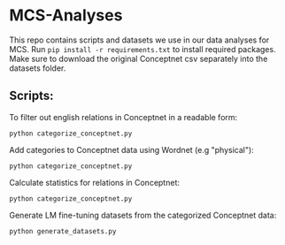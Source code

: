 # MCS-Analyses
This repo contains scripts and datasets we use in our data analyses for MCS. Run `pip install -r requirements.txt` 
to install required packages. Make sure to download the original Conceptnet csv separately into the datasets folder.

## Scripts: 
To filter out english relations in Conceptnet in a readable form:

`python categorize_conceptnet.py`   

Add categories to Conceptnet data using Wordnet (e.g "physical"):

`python categorize_conceptnet.py`   

Calculate statistics for relations in Conceptnet:
 
`python categorize_conceptnet.py`   
 
Generate LM fine-tuning datasets from the categorized Conceptnet data:
 
`python generate_datasets.py`   
